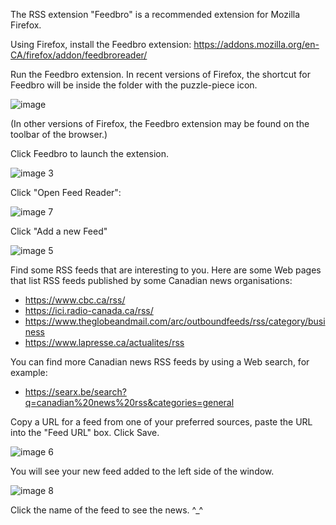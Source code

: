 The RSS extension "Feedbro" is a recommended extension for Mozilla Firefox.


Using Firefox, install the Feedbro extension:
https://addons.mozilla.org/en-CA/firefox/addon/feedbroreader/

Run the Feedbro extension. In recent versions of Firefox, the shortcut for Feedbro will be inside the folder with the puzzle-piece icon.

![image](https://github.com/bigideas-ca/firefox-rss-howto/assets/138884206/ffbadb59-ccc6-4363-8776-5eb6e37167be)


(In other versions of Firefox, the Feedbro extension may be found on the toolbar of the browser.)

Click Feedbro to launch the extension.

![image 3](https://github.com/bigideas-ca/firefox-rss-howto/assets/138884206/2fee6b8e-a018-4abe-accf-949ced15859b)



Click "Open Feed Reader":


![image 7](https://github.com/bigideas-ca/firefox-rss-howto/assets/138884206/04a09204-525d-46cc-94ff-66bbf4af79df)



Click "Add a new Feed"

![image 5](https://github.com/bigideas-ca/firefox-rss-howto/assets/138884206/416f2289-92e1-4201-9d24-9466f04b0d2b)


Find some RSS feeds that are interesting to you. Here are some Web pages that list RSS feeds published by some Canadian news organisations: 

* https://www.cbc.ca/rss/
* https://ici.radio-canada.ca/rss/
* https://www.theglobeandmail.com/arc/outboundfeeds/rss/category/business
* https://www.lapresse.ca/actualites/rss

You can find more Canadian news RSS feeds by using a Web search, for example:
* https://searx.be/search?q=canadian%20news%20rss&categories=general


Copy a URL for a feed from one of your preferred sources, paste the URL into the "Feed URL" box. Click Save.

![image 6](https://github.com/bigideas-ca/firefox-rss-howto/assets/138884206/4b5c7586-e91b-4a32-9b4b-2e98af788c18)


You will see your new feed added to the left side of the window.

![image 8](https://github.com/bigideas-ca/firefox-rss-howto/assets/138884206/f569b75c-3de1-40a4-960e-573a99474a1c)

Click the name of the feed to see the news. ^_^
